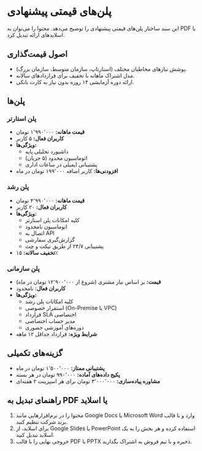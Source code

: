 # پلن‌های قیمتی پیشنهادی

این سند ساختار پلن‌های قیمتی پیشنهادی را توضیح می‌دهد. محتوا را می‌توان به PDF یا اسلایدهای ارائه تبدیل کرد.

## اصول قیمت‌گذاری

- پوشش نیازهای مخاطبان مختلف (استارتاپ، سازمان متوسط، سازمان بزرگ).
- مدل اشتراک ماهانه با تخفیف برای قراردادهای سالانه.
- ارائه دوره آزمایشی ۱۴ روزه بدون نیاز به کارت بانکی.

## پلن‌ها

### پلن استارتر
- **قیمت ماهانه:** ۱٬۹۹۰٬۰۰۰ تومان
- **کاربران فعال:** ۵ کاربر
- **ویژگی‌ها:**
  - داشبورد تحلیلی پایه
  - اتوماسیون محدود (۵ جریان)
  - پشتیبانی ایمیلی در ساعات اداری
- **افزودنی‌ها:** کاربر اضافه ۱۹۹٬۰۰۰ تومان در ماه

### پلن رشد
- **قیمت ماهانه:** ۴٬۹۹۰٬۰۰۰ تومان
- **کاربران فعال:** ۲۰ کاربر
- **ویژگی‌ها:**
  - کلیه امکانات پلن استارتر
  - اتوماسیون نامحدود
  - اتصال به API
  - گزارش‌گیری سفارشی
  - پشتیبانی ۲۴/۷ از طریق تیکت و چت
- **تخفیف سالانه:** ۱۵٪

### پلن سازمانی
- **قیمت:** بر اساس نیاز مشتری (شروع از ۱۲٬۹۰۰٬۰۰۰ تومان در ماه)
- **کاربران فعال:** نامحدود
- **ویژگی‌ها:**
  - کلیه امکانات پلن رشد
  - استقرار خصوصی (On-Premise یا VPC)
  - قرارداد SLA اختصاصی
  - مدیر حساب اختصاصی
  - دوره‌های آموزشی حضوری
- **شرایط ویژه:** قرارداد حداقل ۱۲ ماهه

## گزینه‌های تکمیلی

- **پشتیبانی ممتاز:** ۱٬۵۰۰٬۰۰۰ تومان در ماه
- **پکیج داده‌های آماده:** ۹۹۰٬۰۰۰ تومان در هر بسته
- **مشاوره پیاده‌سازی:** ۳٬۰۰۰٬۰۰۰ تومان برای هر اسپرینت ۲ هفته‌ای

## راهنمای تبدیل به PDF یا اسلاید

1. محتوا را در نرم‌افزارهایی مانند Google Docs یا Microsoft Word وارد و با قالب برند شرکت تنظیم کنید.
2. برای اسلاید، از Google Slides یا PowerPoint استفاده کرده و هر بخش را به یک اسلاید تبدیل کنید.
3. خروجی نهایی را با قالب PDF یا PPTX ذخیره و با تیم فروش به اشتراک بگذارید.
